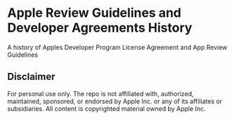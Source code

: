 # Apple Review Guidelines and Developer Agreements History
A history of Apples Developer Program License Agreement and App Review Guidelines

## Disclaimer
For personal use only. The repo is not affiliated with, authorized, maintained, sponsored, or endorsed by Apple Inc. or any of its affiliates or subsidiaries.
All content is copyrighted material owned by Apple Inc.
